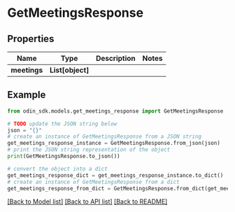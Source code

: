 # GetMeetingsResponse


## Properties

Name | Type | Description | Notes
------------ | ------------- | ------------- | -------------
**meetings** | **List[object]** |  | 

## Example

```python
from odin_sdk.models.get_meetings_response import GetMeetingsResponse

# TODO update the JSON string below
json = "{}"
# create an instance of GetMeetingsResponse from a JSON string
get_meetings_response_instance = GetMeetingsResponse.from_json(json)
# print the JSON string representation of the object
print(GetMeetingsResponse.to_json())

# convert the object into a dict
get_meetings_response_dict = get_meetings_response_instance.to_dict()
# create an instance of GetMeetingsResponse from a dict
get_meetings_response_from_dict = GetMeetingsResponse.from_dict(get_meetings_response_dict)
```
[[Back to Model list]](../README.md#documentation-for-models) [[Back to API list]](../README.md#documentation-for-api-endpoints) [[Back to README]](../README.md)


